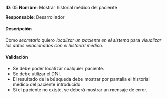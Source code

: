 **ID**: 05 **Nombre**: Mostrar historial médico del paciente

**Responsable**: Desarrollador

#### Descripción

Como *secretario* quiero *localizar un paciente en el sistema* para *visualizar los datos relacionados con el historial médico*.

#### Validación

* Se debe poder localizar cualquier paciente.
* Se debe utilizar el DNI.
* El resultado de la búsqueda debe mostrar por pantalla el historial médico del paciente introducido.
* Si el paciente no existe, se deberá mostrar un mensaje de error.

